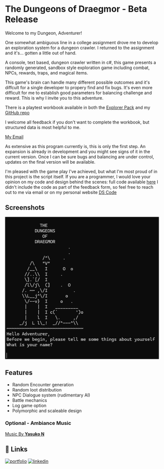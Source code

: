 
# The Dungeons of Draegmor - Beta Release
Welcome to my Dungeon, Adventurer! 

One somewhat ambiguous line in a college assignment drove me to develop an exploration system for a dungeon crawler. I returned to the assignment and it's... gotten a little out of hand. 


A console, text based, dungeon crawler written in c#, this game presents a randomly generated, sandbox style exploration game including combat, NPCs, rewards, traps, and magical items. 

This game's brain can handle many different possible outcomes and it's diffcult for a single developer to propery find and fix bugs. It's even more difficult for me to establish good parameters for balancing challenge and reward. This is why I invite you to this adventure. 

There is a playtest workbook available in both the [Explorer Pack]() and my [GitHub repo](https://github.com/dave-sommerville/Dungeon_Crawler)

I welcome all feedback if you don't want to complete the workbook, but structured data is most helpful to me. 

[My Email](mailto:dave.r.sommerville@gmail.com)

As extensive as this program currently is, this is only the first step. An expansion is already in development and you might see signs of it in the current version. Once I can be sure bugs and balancing are under control, updates on the final version will be available. 


I'm pleased with the game play I've achieved, but what I'm most proud of in this project is the script itself. If you are a programmer, I would love your opinion on my code and design behind the scenes: full code available [here](https://github.com/dave-sommerville/Dungeon_Crawler) I didn't include the code as part of the feedback form, so feel free to reach out to me via email or on my personal website [DS Code](https://ds-code.ca)
## Screenshots

![App Screenshot](images/preview.png)


## Features
- Random Encounter generation
- Random loot distribution
- NPC Dialogue system (rudimentary AI)
- Battle mechanics
- Log game option
- Polymorphic and scaleable design

### Optional - Ambiance Music
[Music By **Yasuko N**]("https://pixabay.com/users/_yasuko_-33309096/?utm_source=link-attribution&utm_medium=referral&utm_campaign=music&utm_content=204107")

## 🔗 Links
[![portfolio](https://img.shields.io/badge/my_portfolio-000?style=for-the-badge&logo=ko-fi&logoColor=white)](https://ds-code.ca/)
[![linkedin](https://img.shields.io/badge/linkedin-0A66C2?style=for-the-badge&logo=linkedin&logoColor=white)](https://www.linkedin.com/)

